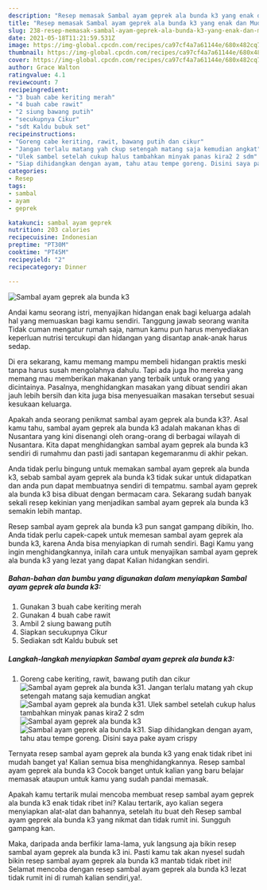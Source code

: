 ```yaml
---
description: "Resep memasak Sambal ayam geprek ala bunda k3 yang enak dan Mudah Dibuat"
title: "Resep memasak Sambal ayam geprek ala bunda k3 yang enak dan Mudah Dibuat"
slug: 238-resep-memasak-sambal-ayam-geprek-ala-bunda-k3-yang-enak-dan-mudah-dibuat
date: 2021-05-18T11:21:59.531Z
image: https://img-global.cpcdn.com/recipes/ca97cf4a7a61144e/680x482cq70/sambal-ayam-geprek-ala-bunda-k3-foto-resep-utama.jpg
thumbnail: https://img-global.cpcdn.com/recipes/ca97cf4a7a61144e/680x482cq70/sambal-ayam-geprek-ala-bunda-k3-foto-resep-utama.jpg
cover: https://img-global.cpcdn.com/recipes/ca97cf4a7a61144e/680x482cq70/sambal-ayam-geprek-ala-bunda-k3-foto-resep-utama.jpg
author: Grace Walton
ratingvalue: 4.1
reviewcount: 7
recipeingredient:
- "3 buah cabe keriting merah"
- "4 buah cabe rawit"
- "2 siung bawang putih"
- "secukupnya Cikur"
- "sdt Kaldu bubuk set"
recipeinstructions:
- "Goreng cabe keriting, rawit, bawang putih dan cikur"
- "Jangan terlalu matang yah ckup setengah matang saja kemudian angkat"
- "Ulek sambel setelah cukup halus tambahkan minyak panas kira2 2 sdm"
- "Siap dihidangkan dengan ayam, tahu atau tempe goreng. Disini saya pake ayam crispy"
categories:
- Resep
tags:
- sambal
- ayam
- geprek

katakunci: sambal ayam geprek 
nutrition: 203 calories
recipecuisine: Indonesian
preptime: "PT30M"
cooktime: "PT45M"
recipeyield: "2"
recipecategory: Dinner

---
```



![Sambal ayam geprek ala bunda k3](https://img-global.cpcdn.com/recipes/ca97cf4a7a61144e/680x482cq70/sambal-ayam-geprek-ala-bunda-k3-foto-resep-utama.jpg)

Andai kamu seorang istri, menyajikan hidangan enak bagi keluarga adalah hal yang memuaskan bagi kamu sendiri. Tanggung jawab seorang  wanita Tidak cuman mengatur rumah saja, namun kamu pun harus menyediakan keperluan nutrisi tercukupi dan hidangan yang disantap anak-anak harus sedap.

Di era  sekarang, kamu memang mampu membeli hidangan praktis meski tanpa harus susah mengolahnya dahulu. Tapi ada juga lho mereka yang memang mau memberikan makanan yang terbaik untuk orang yang dicintainya. Pasalnya, menghidangkan masakan yang dibuat sendiri akan jauh lebih bersih dan kita juga bisa menyesuaikan masakan tersebut sesuai kesukaan keluarga. 



Apakah anda seorang penikmat sambal ayam geprek ala bunda k3?. Asal kamu tahu, sambal ayam geprek ala bunda k3 adalah makanan khas di Nusantara yang kini disenangi oleh orang-orang di berbagai wilayah di Nusantara. Kita dapat menghidangkan sambal ayam geprek ala bunda k3 sendiri di rumahmu dan pasti jadi santapan kegemaranmu di akhir pekan.

Anda tidak perlu bingung untuk memakan sambal ayam geprek ala bunda k3, sebab sambal ayam geprek ala bunda k3 tidak sukar untuk didapatkan dan anda pun dapat membuatnya sendiri di tempatmu. sambal ayam geprek ala bunda k3 bisa dibuat dengan bermacam cara. Sekarang sudah banyak sekali resep kekinian yang menjadikan sambal ayam geprek ala bunda k3 semakin lebih mantap.

Resep sambal ayam geprek ala bunda k3 pun sangat gampang dibikin, lho. Anda tidak perlu capek-capek untuk memesan sambal ayam geprek ala bunda k3, karena Anda bisa menyiapkan di rumah sendiri. Bagi Kamu yang ingin menghidangkannya, inilah cara untuk menyajikan sambal ayam geprek ala bunda k3 yang lezat yang dapat Kalian hidangkan sendiri.

<!--inarticleads1-->

##### Bahan-bahan dan bumbu yang digunakan dalam menyiapkan Sambal ayam geprek ala bunda k3:

1. Gunakan 3 buah cabe keriting merah
1. Gunakan 4 buah cabe rawit
1. Ambil 2 siung bawang putih
1. Siapkan secukupnya Cikur
1. Sediakan sdt Kaldu bubuk set




<!--inarticleads2-->

##### Langkah-langkah menyiapkan Sambal ayam geprek ala bunda k3:

1. Goreng cabe keriting, rawit, bawang putih dan cikur
<img src="https://img-global.cpcdn.com/steps/b7c3da78f5141803/160x128cq70/sambal-ayam-geprek-ala-bunda-k3-langkah-memasak-1-foto.jpg" alt="Sambal ayam geprek ala bunda k3">1. Jangan terlalu matang yah ckup setengah matang saja kemudian angkat
<img src="https://img-global.cpcdn.com/steps/67c653032de4c054/160x128cq70/sambal-ayam-geprek-ala-bunda-k3-langkah-memasak-2-foto.jpg" alt="Sambal ayam geprek ala bunda k3">1. Ulek sambel setelah cukup halus tambahkan minyak panas kira2 2 sdm
<img src="https://img-global.cpcdn.com/steps/152be824353d4a60/160x128cq70/sambal-ayam-geprek-ala-bunda-k3-langkah-memasak-3-foto.jpg" alt="Sambal ayam geprek ala bunda k3"><img src="https://img-global.cpcdn.com/steps/2484ca7124304169/160x128cq70/sambal-ayam-geprek-ala-bunda-k3-langkah-memasak-3-foto.jpg" alt="Sambal ayam geprek ala bunda k3">1. Siap dihidangkan dengan ayam, tahu atau tempe goreng. Disini saya pake ayam crispy




Ternyata resep sambal ayam geprek ala bunda k3 yang enak tidak ribet ini mudah banget ya! Kalian semua bisa menghidangkannya. Resep sambal ayam geprek ala bunda k3 Cocok banget untuk kalian yang baru belajar memasak ataupun untuk kamu yang sudah pandai memasak.

Apakah kamu tertarik mulai mencoba membuat resep sambal ayam geprek ala bunda k3 enak tidak ribet ini? Kalau tertarik, ayo kalian segera menyiapkan alat-alat dan bahannya, setelah itu buat deh Resep sambal ayam geprek ala bunda k3 yang nikmat dan tidak rumit ini. Sungguh gampang kan. 

Maka, daripada anda berfikir lama-lama, yuk langsung aja bikin resep sambal ayam geprek ala bunda k3 ini. Pasti kamu tak akan nyesel sudah bikin resep sambal ayam geprek ala bunda k3 mantab tidak ribet ini! Selamat mencoba dengan resep sambal ayam geprek ala bunda k3 lezat tidak rumit ini di rumah kalian sendiri,ya!.

